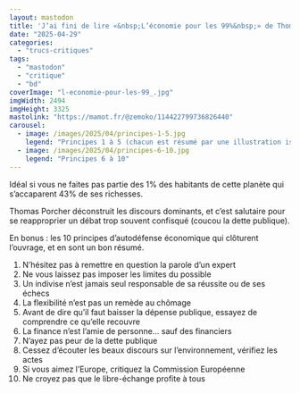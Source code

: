 ```yaml
---
layout: mastodon
title: 'J’ai fini de lire «&nbsp;L’économie pour les 99%&nbsp;» de Thomas Porcher (illustré par Ludivine Stock), une bande dessiné pour décrypter l’économie de manière ludique ET pédagogique <span aria-hidden="true">❤️</span>'
date: "2025-04-29"
categories: 
  - "trucs-critiques"
tags: 
  - "mastodon"
  - "critique"
  - "bd"
coverImage: "l-economie-pour-les-99_.jpg"
imgWidth: 2494
imgHeight: 3325
mastolink: "https://mamot.fr/@zemoko/114422799736826440"
carousel: 
  - image: /images/2025/04/principes-1-5.jpg
    legend: "Principes 1 à 5 (chacun est résumé par une illustration issu de la BD)"
  - image: /images/2025/04/principes-6-10.jpg
    legend: "Principes 6 à 10"
---
```

<p>Idéal si vous ne faites pas partie des 1% des habitants de cette planète qui s’accaparent 43% de ses richesses.</p>

<p>Thomas Porcher déconstruit les discours dominants, et c’est salutaire pour se reapproprier un débat trop souvent confisqué (coucou la dette publique).</p>

<p>En bonus&nbsp;: les 10&nbsp;principes d’autodéfense économique qui clôturent l’ouvrage, et en sont un bon résumé.</p>
<ol>
  <li>N’hésitez pas à remettre en question la parole d’un expert</li>
  <li>Ne vous laissez pas imposer les limites du possible</li>
  <li>Un indivise n’est jamais seul responsable de sa réussite ou de ses échecs</li>
  <li>La flexibilité n’est pas un remède au chômage</li>
  <li>Avant de dire qu’il faut baisser la dépense publique, essayez de comprendre ce qu’elle recouvre</li>
  <li>La finance n’est l’amie de personne… sauf des financiers</li>
  <li>N’ayez pas peur de la dette publique</li>
  <li>Cessez d’écouter les beaux discours sur l’environnement, vérifiez les actes </li>
  <li>Si vous aimez l’Europe, critiquez la Commission Européenne</li>
  <li>Ne croyez pas que le libre-échange profite à tous</li>
</ol>

